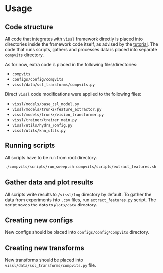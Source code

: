 # Usage
## Code structure
All code that integrates with `vissl` framework directly is placed into directories inside the framework code itself, as advised by the [tutorial](`https://vissl.readthedocs.io/en/v0.1.5/extend_modules/data_transforms.html`). The code that runs scripts, gathers and processes data is placed into separate `compvits` directory.

As for now, extra code is placed in the following files/directories:
 - `compvits`
 - `configs/config/compvits`
 - `vissl/data/ssl_transforms/compvits.py`

Direct `vissl` code modifications were applied to the following files:
 - `vissl/models/base_ssl_model.py`
 - `vissl/models/trunks/feature_extractor.py`
 - `vissl/models/trunks/vision_transformer.py`
 - `vissl/trainer/trainer_main.py`
 - `vissl/utils/hydra_config.py`
 - `vissl/utils/knn_utils.py`


## Running scripts
All scripts have to be run from root directory.
```bash
./compvits/scripts/run_sweep.sh compvits/scripts/extract_features.sh 
```

## Gather data and plot results
All scripts write results to `/vissl/log` directory by default. To gather the data from experiments into `.csv` files, run `extract_features.py` script.
The script saves the data to `plots/data` directory.

## Creating new configs
New configs should be placed into `configs/config/compvits` directory.

## Creating new transforms
New transforms should be placed into `vissl/data/ssl_transforms/compvits.py` file.